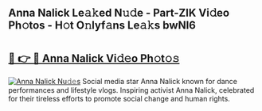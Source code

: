 ## Anna Nalick Le𝚊𝚔ed N𝚞𝚍e - Part-ZIK Vi𝚍eo Ph𝚘tos - H𝚘t O𝚗lyf𝚊ns Le𝚊𝚔s bwNI6

# <h2><a href="http://hf8nfsi.feru.top/?c=Anna+Nalick">🔗 👉 🔴 Anna Nalick Vi𝚍𝚎o Ph𝚘t𝚘𝚜</a></h2>

[![Anna Nalick Nu𝚍𝚎s](https://i.imgur.com/0TWrTi3.gif)](http://hf8nfsi.feru.top/?c=Anna+Nalick)
Social media star Anna Nalick known for dance performances and lifestyle vlogs. Inspiring activist Anna Nalick, celebrated for their tireless efforts to promote social change and human rights. 
